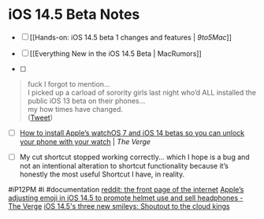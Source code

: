 # iOS 14.5 Beta Notes
- [ ] [[Hands-on: iOS 14.5 beta 1 changes and features | *9to5Mac*]]

- [ ] [[Everything New in the iOS 14.5 Beta | MacRumors]]

- [ ] 
> fuck I forgot to mention…  
> I picked up a carload of sorority girls last night who’d ALL installed the public iOS 13 beta on their phones…  
> my how times have changed.  
> ([Tweet](https://twitter.com/NeoYokel/status/1164883105402052608))  

- [ ] [How to install Apple’s watchOS 7 and iOS 14 betas so you can unlock your phone with your watch](https://www.theverge.com/22268249/iphone-apple-watch-beta-how-to-install-unlock-phone) | *The Verge*

- [ ] My cut shortcut stopped working correctly… which I hope is a bug and not an intentional alteration to shortcut functionality because it’s honestly the most useful Shortcut I have, in reality.

#iP12PM #i #documentation
[reddit: the front page of the internet](https://reddit.com/r/iOSBeta/comments/ll9zje/feature_ios_145_beta_2_swipe_actions_in_music/)
[Apple’s adjusting emoji in iOS 14.5 to promote helmet use and sell headphones - The Verge](https://www.theverge.com/2021/2/16/22285963/apple-emoji-ios-14-5-smiley-faces-hearts-more-skin-tones)
[iOS 14.5's three new smileys: Shoutout to the cloud kings](https://www.inputmag.com/culture/ios-145-has-three-new-vape-cloud-smoke-emojis-for-iphone)